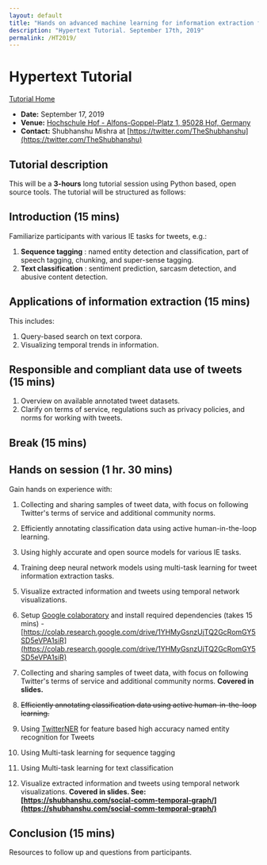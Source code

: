 ```yaml
---
layout: default
title: "Hands on advanced machine learning for information extraction from tweets --- tasks, data, and open source tools"
description: "Hypertext Tutorial. September 17th, 2019"
permalink: /HT2019/
---
```


# Hypertext Tutorial

[Tutorial Home](../)

* **Date:** September 17, 2019
* **Venue:** [Hochschule Hof - Alfons-Goppel-Platz 1, 95028 Hof, Germany](https://human.iisys.de/ht2019/)
* **Contact:** Shubhanshu Mishra at [https://twitter.com/TheShubhanshu](https://twitter.com/TheShubhanshu)



## Tutorial description

This will be a **3-hours**  long tutorial session using Python based, open source tools. The tutorial will be structured as follows:

## Introduction (15 mins)

Familiarize participants with various IE tasks for tweets, e.g.:

1. **Sequence tagging** : named entity detection and classification, part of speech tagging, chunking, and super-sense tagging.
2. **Text classification** : sentiment prediction, sarcasm detection, and abusive content detection.

## Applications of information extraction (15 mins)

This includes:

1. Query-based search on text corpora.
2. Visualizing temporal trends in information.

## Responsible and compliant data use of tweets (15 mins)

1. Overview on available annotated tweet datasets.
2. Clarify on terms of service, regulations such as privacy policies, and norms for working with tweets.

## Break (15 mins)

## Hands on session (1 hr. 30 mins)

Gain hands on experience with:

1. Collecting and sharing samples of tweet data, with focus on following Twitter&#39;s terms of service and additional community norms.
2. Efficiently annotating classification data using active human-in-the-loop learning.
3. Using highly accurate and open source models for various IE tasks.
4. Training deep neural network models using multi-task learning for tweet information extraction tasks.
5. Visualize extracted information and tweets using temporal network visualizations.


0. Setup [Google colaboratory](https://colab.research.google.com/) and install required dependencies (takes 15 mins) -[https://colab.research.google.com/drive/1YHMyGsnzUjTQ2GcRomGY5SD5eVPA1siR](https://colab.research.google.com/drive/1YHMyGsnzUjTQ2GcRomGY5SD5eVPA1siR)
1. Collecting and sharing samples of tweet data, with focus on following Twitter&#39;s terms of service and additional community norms. **Covered in slides.** 
2. ~~Efficiently annotating classification data using active human-in-the-loop learning.~~
3. Using [TwitterNER](https://github.com/napsternxg/TwitterNER/) for feature based high accuracy named entity recognition for Tweets
4. Using Multi-task learning for sequence tagging
5. Using Multi-task learning for text classification
6. Visualize extracted information and tweets using temporal network visualizations. **Covered in slides. See: [https://shubhanshu.com/social-comm-temporal-graph/](https://shubhanshu.com/social-comm-temporal-graph/)**

## Conclusion (15 mins)

Resources to follow up and questions from participants.
